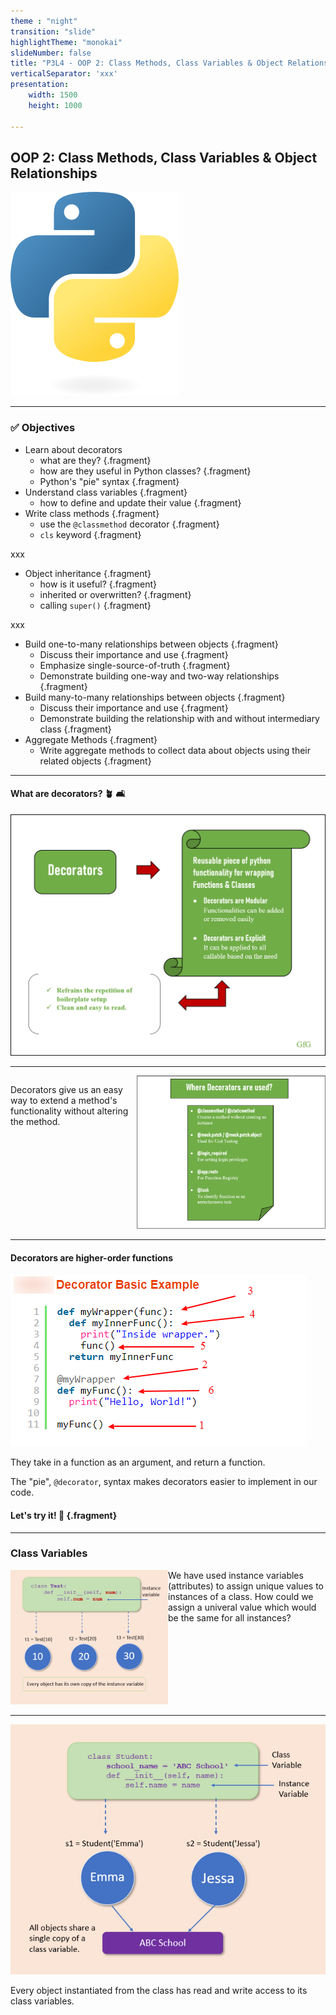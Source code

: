```yaml
---
theme : "night"
transition: "slide"
highlightTheme: "monokai"
slideNumber: false
title: "P3L4 - OOP 2: Class Methods, Class Variables & Object Relationships"
verticalSeparator: 'xxx'
presentation:
    width: 1500
    height: 1000

---
```


<h2>OOP 2: Class Methods, Class Variables & Object Relationships</h2>
<img alt="python logo" src="./python-logo-only.png"/>

---

<h3><strong> ✅ Objectives </strong></h3>


- Learn about decorators
  - what are they? {.fragment}
  - how are they useful in Python classes? {.fragment}
  - Python's "pie" syntax {.fragment}
- Understand class variables {.fragment}
  - how to define and update their value {.fragment}
- Write class methods {.fragment}
  - use the `@classmethod` decorator {.fragment}
  - `cls` keyword {.fragment}

xxx

- Object inheritance {.fragment}
  - how is it useful? {.fragment}
  - inherited or overwritten? {.fragment}
  - calling `super()` {.fragment}

xxx

- Build one-to-many relationships between objects {.fragment}
    - Discuss their importance and use {.fragment}
    - Emphasize single-source-of-truth {.fragment}
    - Demonstrate building one-way and two-way relationships {.fragment}
- Build many-to-many relationships between objects {.fragment}
    - Discuss their importance and use {.fragment}
    - Demonstrate building the relationship with and without intermediary class {.fragment}
- Aggregate Methods {.fragment}
    - Write aggregate methods to collect data about objects using their related objects {.fragment}



---

#### What are decorators? 🪴 🛋️

<img src="./Decorators3.png" />

---

<div style="display: flex;">
  <div style="width: 40%; height: 100%">
    <p>Decorators give us an easy way to extend a method's functionality without altering the method.</p>
  </div>

  <div style="width: 60%; height: 100%">
    <img src="./Where-Decorators-Used.png" />
  </div>
</div>


---

#### Decorators are higher-order functions

<img src="./Python-Decorators-Explained.png" />

<p>They take in a function as an argument, and return a function.</p>

<p class="fragment" >The "pie", <code>@decorator</code>, syntax makes decorators easier to implement in our code.</p>

#### Let's try it! 🏈 {.fragment}

---

### Class Variables

<div style="display: flex">
  <div style="width: 50%">
    <img src="./create_declare_instance_variable.webp" />
  </div>
  <div style="width: 50%; text-align: left">
    We have used instance variables (attributes) to assign unique values to instances of a class. How could we assign a univeral value which would be the same for all instances?
  </div>

</div>

---

<img src="./create_and_access_class_variable.webp" >

<p>Every object instantiated from the class has read and write access to its class variables.</p>
